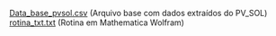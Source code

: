 [Data_base_pvsol.csv](https://github.com/user-attachments/files/16122342/Data_base_pvsol.csv) (Arquivo base com dados extraídos do PV_SOL)
[rotina_txt.txt](https://github.com/user-attachments/files/16122341/rotina_txt.txt) (Rotina em Mathematica Wolfram)
